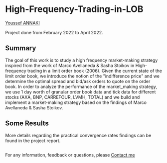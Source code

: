 # High-Frequency-Trading-in-LOB

[Youssef ANNAKI](https://www.linkedin.com/in/youssef-annaki-a91ab5192/)

Project done from February 2022 to April 2022.
## Summary

The goal of this work is to study a high frequency market-making strategy inspired from the work of Marco Avellaneda & Sasha Stoikov in High-frequency trading in a limit order
book (2006). Given the current state of the limit order book, we introduce the notion of the "indifference price" and we determine the optimal spread and bid/ask orders to quote on the order book. In order to analyze the performance of the market_making strategy, we use 1 day worth of granular order book data and tick data for different stocks (AXA, BNP, CARREFOUR, LVMH, TOTAL) and we build and implement a market-making strategy based on the findings of Marco Avellaneda & Sasha Stoikov.

## Some Results




More details regarding the practical convergence rates findings can be found in the project report.

##

For any information, feedback or questions, please [Contact me](mailto:annaki.youssef@gmail.com?subject=[GitHub]%20Source%20Han%20Sans)

